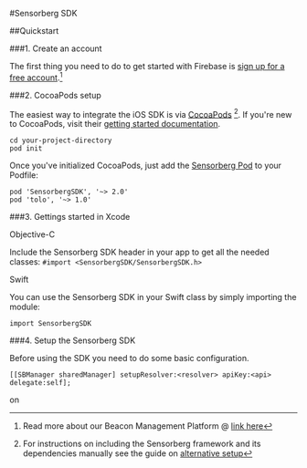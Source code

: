 #Sensorberg SDK

##Quickstart

###1. Create an account

The first thing you need to do to get started with Firebase is [sign up for a free account](https://manage.sensorberg.com/#/signup).[^1]  

[^1]: Read more about our Beacon Management Platform @ [link here](https://link)

###2. CocoaPods setup

The easiest way to integrate the iOS SDK is via [CocoaPods](https://cocoapods.org/) [^2]. If you're new to CocoaPods, visit their [getting started documentation](https://guides.cocoapods.org/using/getting-started.html). 

````
cd your-project-directory    
pod init
````

Once you've initialized CocoaPods, just add the [Sensorberg Pod](https://cocoapods.org/pods/SensorbergSDK) to your Podfile:

````
pod 'SensorbergSDK', '~> 2.0'
pod 'tolo', '~> 1.0'
````
[^2]: For instructions on including the Sensorberg framework and its dependencies manually see the guide on [alternative setup](http://link)

###3. Gettings started in Xcode

Objective-C

Include the Sensorberg SDK header in your app to get all the needed classes:
`#import <SensorbergSDK/SensorbergSDK.h>`

Swift

You can use the Sensorberg SDK in your Swift class by simply importing the module:

`import SensorbergSDK`


###4. Setup the Sensorberg SDK

Before using the SDK you need to do some basic configuration.

`[[SBManager sharedManager] setupResolver:<resolver> apiKey:<api> delegate:self];`

on